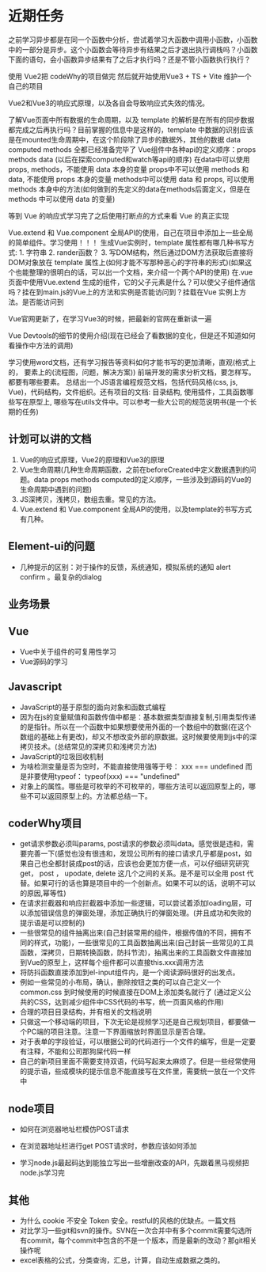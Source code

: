 <!--
 *@Author: x09898 coder_xujie@163.com
 * @Date: 2022-05-09 20:54:40
 * @LastEditors: x09898 coder_xujie@163.com
 * @LastEditTime: 2022-09-20 20:14:55
 * @FilePath: \HTML-CSS-Javascript-\待解决的知识点\近期的学习要务.md
 * @Description: 近期的学习任务
-->
# 近期任务

之前学习异步都是在同一个函数中分析，尝试着学习大函数中调用小函数，小函数中的一部分是异步。这个小函数会等待异步有结果之后才退出执行调栈吗？小函数下面的语句，会小函数异步结果有了之后才执行吗？还是不管小函数执行执行？

使用 Vue2把 codeWhy的项目做完
然后就开始使用Vue3 + TS + Vite 维护一个自己的项目

Vue2和Vue3的响应式原理，以及各自会导致响应式失效的情况。

了解Vue页面中所有数据的生命周期，以及 template 的解析是在所有的同步数据都完成之后再执行吗？目前掌握的信息中是这样的，template 中数据的识别应该是在mounted生命周期中，在这个阶段除了异步的数据外，其他的数据 data computed  methods 全都已经准备完毕了
Vue组件中各种api的定义顺序：props methods data  (以后在探索computed和watch等api的顺序)
在data中可以使用 props, methods，不能使用 data 本身的变量
props中不可以使用 methods 和 data, 不能使用 props 本身的变量
methods中可以使用 data 和 props, 可以使用 methods 本身中的方法(如何做到的先定义的data在methods后面定义，但是在 methods 中可以使用 data 的变量)

等到 Vue 的响应式学习完了之后使用打断点的方式来看 Vue 的真正实现

Vue.extend 和 Vue.component 全局API的使用，自己在项目中添加上一些全局的简单组件。学习使用！！！
生成Vue实例时，template 属性都有哪几种书写方式: 1. 字符串 2. rander函数？ 3. 写DOM结构，然后通过DOM方法获取后直接将DOM对象放在 template 属性上(如何才能不写那种恶心的字符串的形式)(如果这个也能整理的很明白的话，可以出一个文档，来介绍一个两个API的使用)
在.vue 页面中使用Vue.extend 生成的组件，它的父子元素是什么？可以使父子组件通信吗？挂在到main.js的Vue上的方法和实例是否能访问到？挂载在Vue 实例上方法。是否能访问到

Vue官网更新了，在学习Vue3的时候，把最新的官网在重新读一遍

Vue Devtools的细节的使用介绍(现在已经会了看数据的变化，但是还不知道如何看操作中方法的调用)

学习使用word文档，还有学习报告等资料如何才能书写的更加清晰，直观(格式上的， 要素上的(流程图，问题，解决方案))
前端开发的需求分析文档，要怎样写。都要有哪些要素。
总结出一个JS语言编程规范文档，包括代码风格(css, js, Vue)，代码结构，文件组织。还有项目的文档: 目录结构, 使用插件，工具函数哪些写在原型上, 哪些写在utils文件中。可以参考一些大公司的规范说明书(是一个长期的任务)

## 计划可以讲的文档

1. Vue的响应式原理，Vue2的原理和Vue3的原理
2. Vue生命周期(几种生命周期函数，之前在beforeCreated中定义数据遇到的问题。data props methods computed的定义顺序，一些涉及到源码的Vue的生命周期中遇到的问题)
3. JS深拷贝，浅拷贝，数组去重。常见的方法。
4. Vue.extend 和 Vue.component 全局API的使用，以及template的书写方式有几种。

## Element-ui的问题

* 几种提示的区别：对于操作的反馈，系统通知，模拟系统的通知 alert confirm 。最复杂的dialog

## 业务场景

## Vue

* Vue中关于组件的可复用性学习
* Vue源码的学习

## Javascript

* JavaScript的基于原型的面向对象和函数式编程
* 因为在js的变量赋值和函数传值中都是：基本数据类型直接复制,引用类型传递的是指针。所以在一个函数中如果想要使用外面的一个数组中的数据(在这个数组的基础上有更改)，却又不想改变外部的原数据。这时候要使用到js中的深拷贝技术。(总结常见的深拷贝和浅拷贝方法)
* JavaScript的垃圾回收机制
* 为啥检测变量是否为空时，不能直接使用强等于号： xxx === undefined 而是非要使用typeof： typeof(xxx) === "undefined"
* 对象上的属性。哪些是可枚举的不可枚举的，哪些方法可以返回原型上的，哪些不可以返回原型上的。方法都总结一下。

## coderWhy项目

* get请求参数必须叫params, post请求的参数必须叫data。感觉很是违和，需要完善一下(感觉也没有很违和，发现公司所有的接口请求几乎都是post，如果自己也全都封装成post的话，应该也会更加方便一点，可以仔细研究研究get， post ， upodate, delete 这几个之间的关系。是不是可以全用 post 代替。如果可行的话也算是项目中的一个创新点。如果不可以的话，说明不可以的原因,幂等性)
* 在请求拦截器和响应拦截器中添加一些逻辑，可以尝试着添加loading层，可以添加错误信息的弹窗处理，添加正确执行的弹窗处理。(并且成功和失败的提示语是可以控制的)
* 一些很常见的组件抽离出来(自己封装常用的组件，根据传值的不同，拥有不同的样式，功能)，一些很常见的工具函数抽离出来(自己封装一些常见的工具函数，深拷贝，日期转换函数，防抖节流)，抽离出来的工具函数文件直接加到Vue的原型上，这样每个组件都可以直接this.xxx调用方法
* 将防抖函数直接添加到el-input组件内，是一个阅读源码很好的出发点。
* 例如一些常见的小布局，确认，删除按钮之类的可以自己定义一个common.css 到时候使用的时候直接在DOM上添加类名就行了 (通过定义公共的CSS，达到减少组件中CSS代码的书写，统一页面风格的作用)
* 合理的项目目录结构，并有相关的文档说明
* 只做这一个移动端的项目，下次无论是视频学习还是自己规划项目，都要做一个PC端的项目注意。注意一下界面缩放时界面显示是否合理。
* 对于表单的字段验证，可以根据公司的代码进行一个文件的编写，但是一定要有注释，不能和公司那狗屎代码一样
* 自己的新项目里面不需要支持双语，代码写起来太麻烦了。但是一些经常使用的提示语，些成模块的提示信息不能直接写在文件里，需要统一放在一个文件中

## node项目

* 如何在浏览器地址栏模仿POST请求

* 在浏览器地址栏进行get POST请求时，参数应该如何添加
* 学习node.js最起码达到能独立写出一些增删改查的API，先跟着黑马视频把node.js学习完

## 其他

* 为什么 cookie 不安全 Token 安全。restful的风格的优缺点。一篇文档
* 对比学习一些git和svn的操作。SVN在一次合并中有多个commit需要勾选所有commit，每个commit中包含的不是一个版本，而是最新的改动？那git相关操作呢
* excel表格的公式，分类查询，汇总，计算，自动生成数据之类的。  
